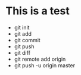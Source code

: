 # This is a test

* git init
* git add
* git commit
* git push
* git diff
* git remote add origin
* git push -u origin master

